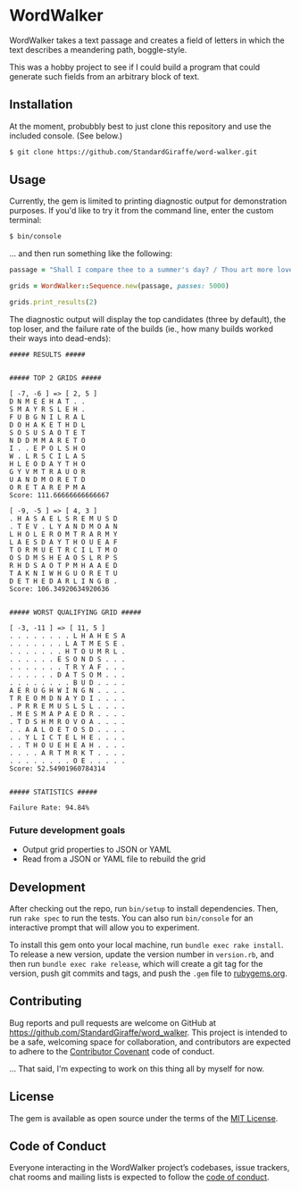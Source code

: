 # WordWalker

WordWalker takes a text passage and creates a field of letters in which the text describes a meandering path, boggle-style.

This was a hobby project to see if I could build a program that could generate such fields from an arbitrary block of text.

## Installation

At the moment, probubbly best to just clone this repository and use the included console.  (See below.)

```bash
$ git clone https://github.com/StandardGiraffe/word-walker.git
```

## Usage

Currently, the gem is limited to printing diagnostic output for demonstration purposes.  If you'd like to try it from the command line, enter the custom terminal:

```bash
$ bin/console
```

... and then run something like the following:

```ruby
passage = "Shall I compare thee to a summer's day? / Thou art more lovely and more temperate: / Rough winds do shake the darling buds of May, / And summer's lease hath all too short a date:"

grids = WordWalker::Sequence.new(passage, passes: 5000)

grids.print_results(2)
```

The diagnostic output will display the top candidates (three by default), the top loser, and the failure rate of the builds (ie., how many builds worked their ways into dead-ends):

```text
##### RESULTS #####


##### TOP 2 GRIDS #####

[ -7, -6 ] => [ 2, 5 ]
D N M E E H A T . .
S M A Y R S L E H .
F U B G N I L R A L
D O H A K E T H D L
S O S U S A O T E T
N D D M M A R E T O
I . . E P O L S H O
W . L R S C I L A S
H L E O D A Y T H O
G Y V M T R A U O R
U A N D M O R E T D
O R E T A R E P M A
Score: 111.66666666666667

[ -9, -5 ] => [ 4, 3 ]
. H A S A E L S R E M U S D
. T E V . L Y A N D M O A N
L H O L E R O M T R A R M Y
L A E S D A Y T H O U E A F
T O R M U E T R C I L T M O
O S D M S H E A O S L R P S
R H D S A O T P M H A A E D
T A K N I W H G U O R E T U
D E T H E D A R L I N G B .
Score: 106.34920634920636


##### WORST QUALIFYING GRID #####

[ -3, -11 ] => [ 11, 5 ]
. . . . . . . . L H A H E S A
. . . . . . . L A T M E S E .
. . . . . . . H T O U M R L .
. . . . . . E S O N D S . . .
. . . . . . . T R Y A F . . .
. . . . . . D A T S O M . . .
. . . . . . . . B U D . . . .
A E R U G H W I N G N . . . .
T R E O M D N A Y D I . . . .
. P R R E M U S L S L . . . .
. M E S M A P A E D R . . . .
. T D S H M R O V O A . . . .
. . A A L O E T O S D . . . .
. . Y L I C T E L H E . . . .
. . T H O U E H E A H . . . .
. . . . A R T M R K T . . . .
. . . . . . . . O E . . . . .
Score: 52.54901960784314


##### STATISTICS #####

Failure Rate: 94.84%

```

### Future development goals

- Output grid properties to JSON or YAML
- Read from a JSON or YAML file to rebuild the grid

## Development

After checking out the repo, run `bin/setup` to install dependencies. Then, run `rake spec` to run the tests. You can also run `bin/console` for an interactive prompt that will allow you to experiment.

To install this gem onto your local machine, run `bundle exec rake install`. To release a new version, update the version number in `version.rb`, and then run `bundle exec rake release`, which will create a git tag for the version, push git commits and tags, and push the `.gem` file to [rubygems.org](https://rubygems.org).

## Contributing

Bug reports and pull requests are welcome on GitHub at https://github.com/StandardGiraffe/word_walker. This project is intended to be a safe, welcoming space for collaboration, and contributors are expected to adhere to the [Contributor Covenant](http://contributor-covenant.org) code of conduct.

... That said, I'm expecting to work on this thing all by myself for now.

## License

The gem is available as open source under the terms of the [MIT License](https://opensource.org/licenses/MIT).

## Code of Conduct

Everyone interacting in the WordWalker project’s codebases, issue trackers, chat rooms and mailing lists is expected to follow the [code of conduct](https://github.com/StandardGiraffe/word_walker/blob/master/CODE_OF_CONDUCT.md).

